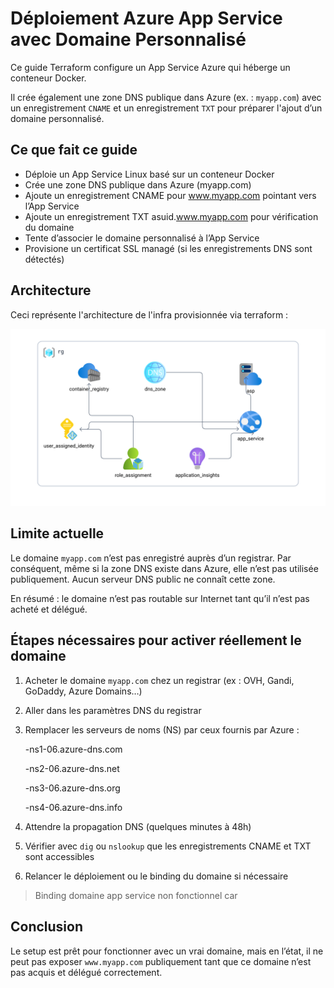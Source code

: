 # Déploiement Azure App Service avec Domaine Personnalisé 
Ce guide Terraform configure un App Service Azure qui héberge un conteneur Docker.

Il crée également une zone DNS publique dans Azure (ex. : `myapp.com`) avec un enregistrement `CNAME` et un enregistrement `TXT` pour préparer l'ajout d’un domaine personnalisé.

## Ce que fait ce guide

- Déploie un App Service Linux basé sur un conteneur Docker
- Crée une zone DNS publique dans Azure (myapp.com)
- Ajoute un enregistrement CNAME pour www.myapp.com pointant vers l’App Service
- Ajoute un enregistrement TXT asuid.www.myapp.com pour vérification du domaine
- Tente d’associer le domaine personnalisé à l’App Service
- Provisione un certificat SSL managé (si les enregistrements DNS sont détectés)

## Architecture
Ceci représente l'architecture de l'infra provisionnée via terraform :

![archi_infra](screen_shots/Brainboard%20-%20azure-app-service%20(1).png)


## Limite actuelle

Le domaine `myapp.com` n’est pas enregistré auprès d’un registrar. Par conséquent, même si la zone DNS existe dans Azure, elle n’est pas utilisée publiquement. Aucun serveur DNS public ne connaît cette zone.

En résumé : le domaine n’est pas routable sur Internet tant qu’il n’est pas acheté et délégué.

## Étapes nécessaires pour activer réellement le domaine

1. Acheter le domaine `myapp.com` chez un registrar (ex : OVH, Gandi, GoDaddy, Azure Domains…)
2. Aller dans les paramètres DNS du registrar
3. Remplacer les serveurs de noms (NS) par ceux fournis par Azure :

   -ns1-06.azure-dns.com

   -ns2-06.azure-dns.net

   -ns3-06.azure-dns.org

   -ns4-06.azure-dns.info

4. Attendre la propagation DNS (quelques minutes à 48h)
5. Vérifier avec `dig` ou `nslookup` que les enregistrements CNAME et TXT sont accessibles
6. Relancer le déploiement ou le binding du domaine si nécessaire

> Binding domaine app service non fonctionnel car 

## Conclusion

Le setup est prêt pour fonctionner avec un vrai domaine, mais en l’état, il ne peut pas exposer `www.myapp.com` publiquement tant que ce domaine n’est pas acquis et délégué correctement.